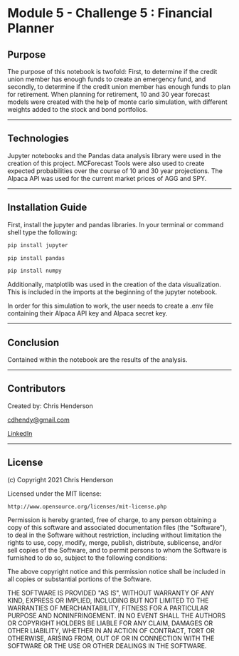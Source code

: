 
Module 5 - Challenge 5 : Financial Planner
=============================================

## Purpose

 The purpose of this notebook is twofold: First, to determine if the credit union member has enough funds to create an emergency fund, and secondly, to determine if the credit union member has enough funds to plan for retirement. When planning for retirement, 10 and 30 year forecast models were created with the help of monte carlo simulation, with different weights added to the stock and bond portfolios.

---

## Technologies

Jupyter notebooks and the Pandas data analysis library were used in the creation of this project. MCForecast Tools were also used to create expected probabilities over the course of 10 and 30 year projections. The Alpaca API was used for the current market prices of AGG and SPY. 

---

## Installation Guide

First, install the jupyter and pandas libraries. In your terminal or command shell type the following: 

```python
pip install jupyter
```

```python
pip install pandas
```

```python
pip install numpy
```

Additionally, matplotlib was used in the creation of the data visualization. This is included in the imports at the beginning of the jupyter notebook. 

In order for this simulation to work, the user needs to create a .env file containing their Alpaca API key and Alpaca secret key.

---

## Conclusion

Contained within the notebook are the results of the analysis. 

---

## Contributors

Created by: Chris Henderson

cdhendy@gmail.com

[LinkedIn](https://www.linkedin.com/in/chris-henderson123/)

---

## License

(c) Copyright 2021 Chris Henderson

Licensed under the MIT license:

    http://www.opensource.org/licenses/mit-license.php

Permission is hereby granted, free of charge, to any person obtaining a copy
of this software and associated documentation files (the "Software"), to deal
in the Software without restriction, including without limitation the rights
to use, copy, modify, merge, publish, distribute, sublicense, and/or sell
copies of the Software, and to permit persons to whom the Software is
furnished to do so, subject to the following conditions:

The above copyright notice and this permission notice shall be included in
all copies or substantial portions of the Software.

THE SOFTWARE IS PROVIDED "AS IS", WITHOUT WARRANTY OF ANY KIND, EXPRESS OR
IMPLIED, INCLUDING BUT NOT LIMITED TO THE WARRANTIES OF MERCHANTABILITY,
FITNESS FOR A PARTICULAR PURPOSE AND NONINFRINGEMENT. IN NO EVENT SHALL THE
AUTHORS OR COPYRIGHT HOLDERS BE LIABLE FOR ANY CLAIM, DAMAGES OR OTHER
LIABILITY, WHETHER IN AN ACTION OF CONTRACT, TORT OR OTHERWISE, ARISING FROM,
OUT OF OR IN CONNECTION WITH THE SOFTWARE OR THE USE OR OTHER DEALINGS IN
THE SOFTWARE.